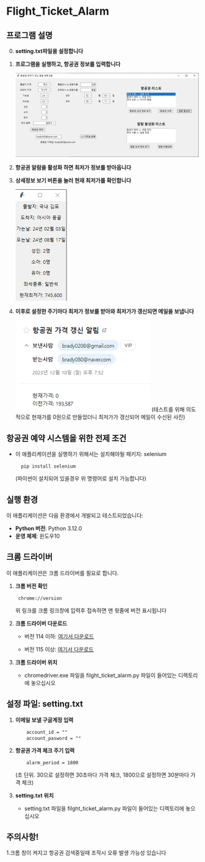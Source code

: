 # Flight_Ticket_Alarm
## 프로그램 설명
0. **setting.txt파일을 설정합니다**
1. **프로그램을 실행하고, 항공권 정보를 입력합니다**

    ![이미지 불러오기 오류](image/1.png)
3. **항공권 알람을 활성화 하면 최저가 정보를 받아옵니다**
4. **상세정보 보기 버튼을 눌러 현재 최저가를 확인합니다**

    ![이미지 불러오기 오류](image/3.png)
5. **이후로 설정한 주기마다 최저가 정보를 받아와 최저가가 갱신되면 메일을 보냅니다**

    ![이미지 불러오기 오류](image/4.png)
   (테스트를 위해 의도적으로 현재가를 0원으로 만들었더니 최저가가 갱신되어 메일이 수신된 사진)

## 항공권 예약 시스템을 위한 전제 조건
- 이 애플리케이션을 실행하기 위해서는 설치해야될 패키지: selenium

        pip install selenium 

    (파이썬이 설치되어 있을경우 위 명령어로 설치 가능합니다)


## 실행 환경
이 애플리케이션은 다음 환경에서 개발되고 테스트되었습니다:

- **Python 버전**: Python 3.12.0
- **운영 체제**: 윈도우10


## 크롬 드라이버
이 애플리케이션은 크롬 드라이버를 필요로 합니다. 

1. **크롬 버전 확인**

        chrome://version
    
    위 링크를 크롬 링크창에 입력후 접속하면 맨 윗줄에 버전 표시됩니다


2. **크롬 드라이버 다운로드**

   - 버전 114 이하: [여기서 다운로드](https://chromedriver.chromium.org/downloads)
   
   - 버전 115 이상: [여기서 다운로드](https://googlechromelabs.github.io/chrome-for-testing/)


4. **크롬 드라이버 위치**
   - chromedriver.exe 파일을 filght_ticket_alarm.py 파일이 들어있는 디렉토리에 놓으십시오


## 설정 파일: setting.txt
1. **이메일 보낼 구글계정 입력**
   
           account_id = ""
           account_pasword = ""

2. **항공권 가격 체크 주기 입력**
   
           alarm_period = 1800

   (초 단위. 30으로 설정하면 30초마다 가격 체크, 1800으로 설정하면 30분마다 가격 체크)
   
3. **setting.txt 위치**
   - setting.txt 파일을 filght_ticket_alarm.py 파일이 들어있는 디렉토리에 놓으십시오


## 주의사항!
1.크롬 창이 켜지고 항공권 검색중일때 조작시 오류 발생 가능성 있습니다





